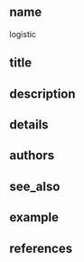 ## name
logistic
## title
## description
## details
## authors
## see_also
## example
## references
